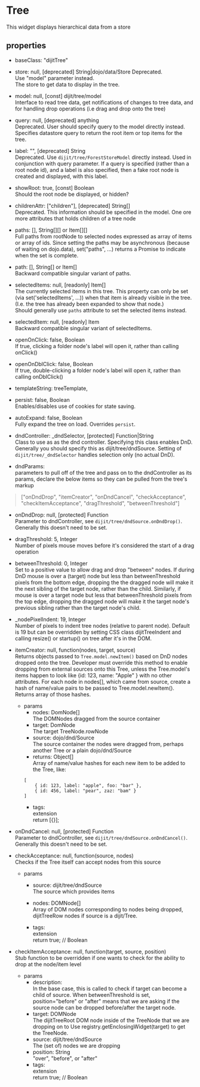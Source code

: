 # Tree
This widget displays hierarchical data from a store

## properties
* baseClass: "dijitTree"  

* store: null, [deprecated] String|dojo/data/Store Deprecated.  
Use "model" parameter instead.  
The store to get data to display in the tree.  

* model: null, [const] dijit/tree/model  
Interface to read tree data, get notifications of changes to tree data, and for handling drop operations (i.e drag and drop onto the tree)

* query: null, [deprecated] anything  
Deprecated.  User should specify query to the model directly instead. Specifies datastore query to return the root item or top items for the tree.  

* label: "", [deprecated] String  
Deprecated.  Use `dijit/tree/ForestStoreModel` directly instead. 
Used in conjunction with query parameter. If a query is specified (rather than a root node id), and a label is also specified, then a fake root node is created and displayed, with this label.

* showRoot: true, [const] Boolean  
Should the root node be displayed, or hidden?  

* childrenAttr: ["children"], [deprecated] String[]  
Deprecated. 
This information should be specified in the model. One ore more attributes that holds children of a tree node  

* paths: [], String[][] or Item[][]  
Full paths from rootNode to selected nodes expressed as array of items or array of ids. Since setting the paths may be asynchronous (because of waiting on dojo.data), set("paths", ...) returns a Promise to indicate when the set is complete.  

* path: [], String[] or Item[]  
Backward compatible singular variant of paths.  

* selectedItems: null, [readonly] Item[]  
The currently selected items in this tree. This property can only be set (via set('selectedItems', ...)) when that item is already visible in the tree.   (I.e. the tree has already been expanded to show that node.)  
Should generally use `paths` attribute to set the selected items instead.  

* selectedItem: null, [readonly] Item  
Backward compatible singular variant of selectedItems.  

* openOnClick: false, Boolean  
If true, clicking a folder node's label will open it, rather than calling onClick()  

* openOnDblClick: false, Boolean  
If true, double-clicking a folder node's label will open it, rather than calling onDblClick()  

* templateString: treeTemplate,

* persist: false, Boolean  
Enables/disables use of cookies for state saving.  

* autoExpand: false, Boolean  
Fully expand the tree on load.   Overrides `persist`.  

* dndController: _dndSelector, [protected] Function|String  
Class to use as as the dnd controller.  Specifying this class enables DnD. Generally you should specify this as dijit/tree/dndSource. Setting of `dijit/tree/_dndSelector` handles selection only (no actual DnD).  

* dndParams:  
parameters to pull off of the tree and pass on to the dndController as its params, declare the below items so they can be pulled from the tree's markup
> ["onDndDrop", "itemCreator", "onDndCancel", "checkAcceptance", "checkItemAcceptance", "dragThreshold", "betweenThreshold"]  


* onDndDrop: null, [protected] Function  
Parameter to dndController, see `dijit/tree/dndSource.onDndDrop()`. Generally this doesn't need to be set.  

* dragThreshold: 5, Integer  
Number of pixels mouse moves before it's considered the start of a drag operation  

* betweenThreshold: 0, Integer  
Set to a positive value to allow drag and drop "between" nodes. 
If during DnD mouse is over a (target) node but less than betweenThreshold pixels from the bottom edge, dropping the the dragged node will make it the next sibling of the target node, rather than the child. 
Similarly, if mouse is over a target node but less that betweenThreshold pixels from the top edge, dropping the dragged node will make it the target node's previous sibling rather than the target node's child.  

* _nodePixelIndent: 19, Integer  
Number of pixels to indent tree nodes (relative to parent node). Default is 19 but can be overridden by setting CSS class dijitTreeIndent and calling resize() or startup() on tree after it's in the DOM. 

* itemCreator: null, function(nodes, target, source)  
Returns objects passed to `Tree.model.newItem()` based on DnD nodes dropped onto the tree.   Developer must override this method to enable dropping from external sources onto this Tree, unless the Tree.model's items happen to look like {id: 123, name: "Apple" } with no other attributes. 
For each node in nodes[], which came from source, create a hash of name/value pairs to be passed to Tree.model.newItem().  Returns array of those hashes. 
 
    * params
        * nodes: DomNode[]  
        The DOMNodes dragged from the source container  
        * target: DomNode  
        The target TreeNode.rowNode  
        * source: dojo/dnd/Source  
        The source container the nodes were dragged from, perhaps another Tree or a plain dojo/dnd/Source  
        * returns: Object[]  
        Array of name/value hashes for each new item to be added to the Tree, like:  
        ```
        [  
            { id: 123, label: "apple", foo: "bar" },  
            { id: 456, label: "pear", zaz: "bam" }  
        ]
        ```
        * tags:  
        extension  
        return [{}];

* onDndCancel: null, [protected] Function  
Parameter to dndController, see `dijit/tree/dndSource.onDndCancel()`. Generally this doesn't need to be set.  

* checkAcceptance: null, function(source, nodes)  
Checks if the Tree itself can accept nodes from this source 
    * params
        * source: dijit/tree/dndSource  
        The source which provides items  

        * nodes: DOMNode[]  
        Array of DOM nodes corresponding to nodes being dropped, dijitTreeRow nodes if source is a dijit/Tree.  
        * tags:  
        extension  
            return true;    // Boolean

* checkItemAcceptance: null, function(target, source, position)  
Stub function to be overridden if one wants to check for the ability to drop at the node/item level 
    * params
        * description:  
        In the base case, this is called to check if target can become a child of source. When betweenThreshold is set, position="before" or "after" means that we are asking if the source node can be dropped before/after the target node.  
        * target: DOMNode  
        The dijitTreeRoot DOM node inside of the TreeNode that we are dropping on to Use registry.getEnclosingWidget(target) to get the TreeNode.  
        * source: dijit/tree/dndSource  
        The (set of) nodes we are dropping  
        * position: String  
        "over", "before", or "after"  
        * tags:  
        extension  
        return true;    // Boolean